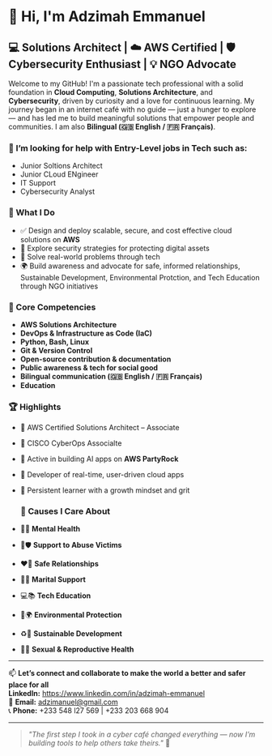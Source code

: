 # 👋 Hi, I'm Adzimah Emmanuel

## 💻 Solutions Architect | ☁️ AWS Certified | 🛡️ Cybersecurity Enthusiast | 💡 NGO Advocate

Welcome to my GitHub! I'm a passionate tech professional with a solid foundation in **Cloud Computing**, **Solutions Architecture**, and **Cybersecurity**, driven by curiosity and a love for continuous learning. My journey began in an internet café with no guide — just a hunger to explore — and has led me to build meaningful solutions that empower people and communities. I am also **Bilingual (🇬🇧 English / 🇫🇷 Français)**.

 ### 🤔 I’m looking for help with Entry-Level jobs in Tech such as:
 - Junior Soltions Architect
 - Junior CLoud ENgineer
 - IT Support
 - Cybersecurity Analyst
   
### 🚀 What I Do
- ✅ Design and deploy scalable, secure, and cost effective cloud solutions on **AWS**
- 🔐 Explore security strategies for protecting digital assets
- 🧩 Solve real-world problems through tech
- 🌍 Build awareness and advocate for safe, informed relationships, Sustainable Development, Environmental Protction, and Tech Education through NGO initiatives

### 🧠 Core Competencies
- **AWS Solutions Architecture**
- **DevOps & Infrastructure as Code (IaC)**
- **Python, Bash, Linux**
- **Git & Version Control**
- **Open-source contribution & documentation**
- **Public awareness & tech for social good**
- **Bilingual communication (🇬🇧 English / 🇫🇷 Français)**
- **Education**


### 🏆 Highlights
- 🏅 AWS Certified Solutions Architect – Associate
- 🏅 CISCO CyberOps Associalte  
- 💬 Active in building AI apps on **AWS PartyRock**
- 💼 Developer of real-time, user-driven cloud apps
- 🎯 Persistent learner with a growth mindset and grit

  ### 🌟 Causes I Care About
- 🧠💚 **Mental Health**
- 🤝🛡️ **Support to Abuse Victims**
- ❤️🔐 **Safe Relationships**
- 💍🤍 **Marital Support**
- 💻📚 **Tech Education**
- 🌿🌍 **Environmental Protection**
- ♻️🚀 **Sustainable Development**
- 🧬🌸 **Sexual & Reproductive Health**


---

📫 **Let’s connect and collaborate to make the world a better and safer place for all**  
**LinkedIn:** https://www.linkedin.com/in/adzimah-emmanuel   
📧 **Email:** adzimanuel@gmail.com  
📞 **Phone:** +233 548 l27 569 | +233 203 668 904

---

> _"The first step I took in a cyber café changed everything — now I’m building tools to help others take theirs."_ 🌱


<!--
**Elinuel1/Elinuel1** is a ✨ _special_ ✨ repository because its `README.md` (this file) appears on your GitHub profile.

Here are some ideas to get you started:

- 🔭 I’m currently working on ...
- 🌱 I’m currently learning ...
- 👯 I’m looking to collaborate on ...
- 🤔 I’m looking for help with ...
- 💬 Ask me about ...
- 📫 How to reach me: ...
- 😄 Pronouns: ...
- ⚡ Fun fact: ...
-->
